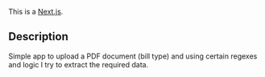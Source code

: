 This is a [Next.js](https://nextjs.org/).

## Description
Simple app to upload a PDF document (bill type) and using certain regexes and logic I try to extract the required data.
